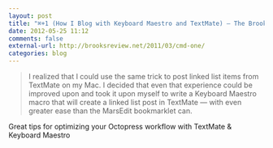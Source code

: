 ```yaml
---
layout: post
title: "⌘+1 (How I Blog with Keyboard Maestro and TextMate) — The Brooks Review"
date: 2012-05-25 11:12
comments: false
external-url: http://brooksreview.net/2011/03/cmd-one/
categories: blog
---
```


> I realized that I could use the same trick to post linked list items from TextMate on my Mac. I decided that even that experience could be improved upon and took it upon myself to write a Keyboard Maestro macro that will create a linked list post in TextMate — with even greater ease than the MarsEdit bookmarklet can.

Great tips for optimizing your Octopress workflow with TextMate & Keyboard Maestro